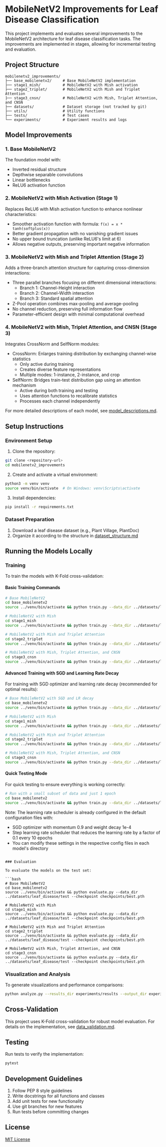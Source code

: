 # MobileNetV2 Improvements for Leaf Disease Classification

This project implements and evaluates several improvements to the MobileNetV2 architecture for leaf disease classification tasks. The improvements are implemented in stages, allowing for incremental testing and evaluation.

## Project Structure

```
mobilenetv2_improvements/
├── base_mobilenetv2/     # Base MobileNetV2 implementation
├── stage1_mish/          # MobileNetV2 with Mish activation
├── stage2_triplet/       # MobileNetV2 with Mish and Triplet Attention
├── stage3_cnsn/          # MobileNetV2 with Mish, Triplet Attention, and CNSN
├── datasets/             # Dataset storage (not tracked by git)
├── utils/                # Utility functions
├── tests/                # Test cases
└── experiments/          # Experiment results and logs
```

## Model Improvements

### 1. Base MobileNetV2

The foundation model with:
- Inverted residual structure
- Depthwise separable convolutions
- Linear bottlenecks
- ReLU6 activation function

### 2. MobileNetV2 with Mish Activation (Stage 1)

Replaces ReLU6 with Mish activation function to enhance nonlinear characteristics:
- Smoother activation function with formula: `f(x) = x * tanh(softplus(x))`
- Better gradient propagation with no vanishing gradient issues
- No upper bound truncation (unlike ReLU6's limit at 6)
- Allows negative outputs, preserving important negative information

### 3. MobileNetV2 with Mish and Triplet Attention (Stage 2)

Adds a three-branch attention structure for capturing cross-dimension interactions:
- Three parallel branches focusing on different dimensional interactions:
  - Branch 1: Channel-Height interaction
  - Branch 2: Channel-Width interaction
  - Branch 3: Standard spatial attention
- Z-Pool operation combines max-pooling and average-pooling
- No channel reduction, preserving full information flow
- Parameter-efficient design with minimal computational overhead

### 4. MobileNetV2 with Mish, Triplet Attention, and CNSN (Stage 3)

Integrates CrossNorm and SelfNorm modules:
- CrossNorm: Enlarges training distribution by exchanging channel-wise statistics
  - Only active during training
  - Creates diverse feature representations
  - Multiple modes: 1-instance, 2-instance, and crop
- SelfNorm: Bridges train-test distribution gap using an attention mechanism
  - Active during both training and testing
  - Uses attention functions to recalibrate statistics
  - Processes each channel independently

For more detailed descriptions of each model, see [model_descriptions.md](model_descriptions.md).

## Setup Instructions

### Environment Setup

1. Clone the repository:
```bash
git clone <repository-url>
cd mobilenetv2_improvements
```

2. Create and activate a virtual environment:
```bash
python3 -m venv venv
source venv/bin/activate  # On Windows: venv\Scripts\activate
```

3. Install dependencies:
```bash
pip install -r requirements.txt
```

### Dataset Preparation

1. Download a leaf disease dataset (e.g., Plant Village, PlantDoc)
2. Organize it according to the structure in [dataset_structure.md](dataset_structure.md)

## Running the Models Locally

### Training

To train the models with K-Fold cross-validation:

#### Basic Training Commands

```bash
# Base MobileNetV2
cd base_mobilenetv2
source ../venv/bin/activate && python train.py --data_dir ../datasets/leaf_disease --epochs 50 --batch_size 32 --lr 0.001

# MobileNetV2 with Mish
cd stage1_mish
source ../venv/bin/activate && python train.py --data_dir ../datasets/leaf_disease --epochs 50 --batch_size 32 --lr 0.001

# MobileNetV2 with Mish and Triplet Attention
cd stage2_triplet
source ../venv/bin/activate && python train.py --data_dir ../datasets/leaf_disease --epochs 50 --batch_size 32 --lr 0.001

# MobileNetV2 with Mish, Triplet Attention, and CNSN
cd stage3_cnsn
source ../venv/bin/activate && python train.py --data_dir ../datasets/leaf_disease --epochs 50 --batch_size 32 --lr 0.001
```

#### Advanced Training with SGD and Learning Rate Decay

For training with SGD optimizer and learning rate decay (recommended for optimal results):

```bash
# Base MobileNetV2 with SGD and LR decay
cd base_mobilenetv2
source ../venv/bin/activate && python train.py --data_dir ../datasets/leaf_disease --epochs 60 --batch_size 32 --lr 0.001

# MobileNetV2 with Mish
cd stage1_mish
source ../venv/bin/activate && python train.py --data_dir ../datasets/leaf_disease --epochs 60 --batch_size 32 --lr 0.001

# MobileNetV2 with Mish and Triplet Attention
cd stage2_triplet
source ../venv/bin/activate && python train.py --data_dir ../datasets/leaf_disease --epochs 60 --batch_size 32 --lr 0.001

# MobileNetV2 with Mish, Triplet Attention, and CNSN
cd stage3_cnsn
source ../venv/bin/activate && python train.py --data_dir ../datasets/leaf_disease --epochs 60 --batch_size 32 --lr 0.001
```

#### Quick Testing Mode

For quick testing to ensure everything is working correctly:

```bash
# Run with a small subset of data and just 1 epoch
cd base_mobilenetv2
source ../venv/bin/activate && python train.py --data_dir ../datasets/leaf_disease --epochs 1 --batch_size 8 --debug
```

Note: The learning rate scheduler is already configured in the default configuration files with:
- SGD optimizer with momentum 0.9 and weight decay 1e-4
- Step learning rate scheduler that reduces the learning rate by a factor of 0.1 every 10 epochs
- You can modify these settings in the respective config files in each model's directory
```

### Evaluation

To evaluate the models on the test set:

```bash
# Base MobileNetV2
cd base_mobilenetv2
source ../venv/bin/activate && python evaluate.py --data_dir ../datasets/leaf_disease/test --checkpoint checkpoints/best.pth

# MobileNetV2 with Mish
cd stage1_mish
source ../venv/bin/activate && python evaluate.py --data_dir ../datasets/leaf_disease/test --checkpoint checkpoints/best.pth

# MobileNetV2 with Mish and Triplet Attention
cd stage2_triplet
source ../venv/bin/activate && python evaluate.py --data_dir ../datasets/leaf_disease/test --checkpoint checkpoints/best.pth

# MobileNetV2 with Mish, Triplet Attention, and CNSN
cd stage3_cnsn
source ../venv/bin/activate && python evaluate.py --data_dir ../datasets/leaf_disease/test --checkpoint checkpoints/best.pth
```

### Visualization and Analysis

To generate visualizations and performance comparisons:

```bash
python analyze.py --results_dir experiments/results --output_dir experiments/visualizations
```

## Cross-Validation

This project uses K-Fold cross-validation for robust model evaluation. For details on the implementation, see [data_validation.md](data_validation.md).

## Testing

Run tests to verify the implementation:

```bash
pytest
```

## Development Guidelines

1. Follow PEP 8 style guidelines
2. Write docstrings for all functions and classes
3. Add unit tests for new functionality
4. Use git branches for new features
5. Run tests before committing changes

## License

[MIT License](LICENSE)
